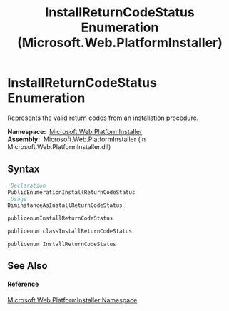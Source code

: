 ﻿---
title: InstallReturnCodeStatus Enumeration (Microsoft.Web.PlatformInstaller)
TOCTitle: InstallReturnCodeStatus Enumeration
ms:assetid: T:Microsoft.Web.PlatformInstaller.InstallReturnCodeStatus
ms:mtpsurl: https://msdn.microsoft.com/en-us/library/microsoft.web.platforminstaller.installreturncodestatus(v=VS.90)
ms:contentKeyID: 22049732
ms.date: 05/02/2012
mtps_version: v=VS.90
f1_keywords:
- Microsoft.Web.PlatformInstaller.InstallReturnCodeStatus.SuccessRebootRequired
- Microsoft.Web.PlatformInstaller.InstallReturnCodeStatus.FailureRebootRequired
- Microsoft.Web.PlatformInstaller.InstallReturnCodeStatus.None
- Microsoft.Web.PlatformInstaller.InstallReturnCodeStatus.Failure
- Microsoft.Web.PlatformInstaller.InstallReturnCodeStatus
- Microsoft.Web.PlatformInstaller.InstallReturnCodeStatus.Success
dev_langs:
- CSharp
- JScript
- VB
- c++
api_location:
- Microsoft.Web.PlatformInstaller.dll
api_name:
- Microsoft.Web.PlatformInstaller.InstallReturnCodeStatus
- Microsoft.Web.PlatformInstaller.InstallReturnCodeStatus.None
- Microsoft.Web.PlatformInstaller.InstallReturnCodeStatus.Failure
- Microsoft.Web.PlatformInstaller.InstallReturnCodeStatus.FailureRebootRequired
- Microsoft.Web.PlatformInstaller.InstallReturnCodeStatus.Success
- Microsoft.Web.PlatformInstaller.InstallReturnCodeStatus.SuccessRebootRequired
api_type:
- Managed
topic_type:
- apiref
- kbSyntax
product_family_name: VS
ROBOTS: INDEX,FOLLOW
---

# InstallReturnCodeStatus Enumeration

Represents the valid return codes from an installation procedure.

**Namespace:**  [Microsoft.Web.PlatformInstaller](microsoft-web-platforminstaller-namespace.md)  
**Assembly:**  Microsoft.Web.PlatformInstaller (in Microsoft.Web.PlatformInstaller.dll)

## Syntax

``` vb
'Declaration
PublicEnumerationInstallReturnCodeStatus
'Usage
DiminstanceAsInstallReturnCodeStatus
```

``` csharp
publicenumInstallReturnCodeStatus
```

``` c++
publicenum classInstallReturnCodeStatus
```

``` jscript
publicenum InstallReturnCodeStatus
```

## See Also

#### Reference

[Microsoft.Web.PlatformInstaller Namespace](microsoft-web-platforminstaller-namespace.md)

